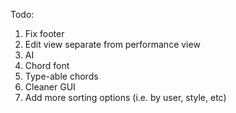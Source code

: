 Todo:

1) Fix footer
3) Edit view separate from performance view
4) AI
5) Chord font
6) Type-able chords
7) Cleaner GUI
8) Add more sorting options (i.e. by user, style, etc)